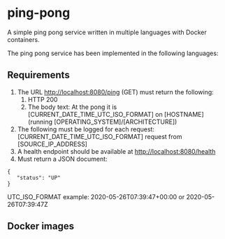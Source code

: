 # ping-pong

A simple ping pong service written in multiple languages with Docker containers.

The ping pong service has been implemented in the following languages:

## Requirements

1. The URL <http://localhost:8080/ping> (GET) must return the following:
   1. HTTP 200
   1. The body text: At the pong it is [CURRENT_DATE_TIME_UTC_ISO_FORMAT] on [HOSTNAME] (running [OPERATING_SYSTEM]/[ARCHITECTURE])
1. The following must be logged for each request: [CURRENT_DATE_TIME_UTC_ISO_FORMAT]  request from [SOURCE_IP_ADDRESS]
1. A health endpoint should be available at <http://localhost:8080/health>
  1. Must return a JSON document:

````
{
   "status": "UP"
}
````

UTC_ISO_FORMAT example: 2020-05-26T07:39:47+00:00 or 2020-05-26T07:39:47Z

## Docker images